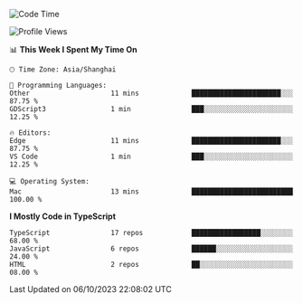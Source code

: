 <!--START_SECTION:waka-->
![Code Time](http://img.shields.io/badge/Code%20Time-5%2C251%20hrs%205%20mins-blue)

![Profile Views](http://img.shields.io/badge/Profile%20Views-0-blue)

📊 **This Week I Spent My Time On** 

```text
🕑︎ Time Zone: Asia/Shanghai

💬 Programming Languages: 
Other                    11 mins             ██████████████████████░░░   87.75 % 
GDScript3                1 min               ███░░░░░░░░░░░░░░░░░░░░░░   12.25 % 

🔥 Editors: 
Edge                     11 mins             ██████████████████████░░░   87.75 % 
VS Code                  1 min               ███░░░░░░░░░░░░░░░░░░░░░░   12.25 % 

💻 Operating System: 
Mac                      13 mins             █████████████████████████   100.00 % 
```

**I Mostly Code in TypeScript** 

```text
TypeScript               17 repos            █████████████████░░░░░░░░   68.00 % 
JavaScript               6 repos             ██████░░░░░░░░░░░░░░░░░░░   24.00 % 
HTML                     2 repos             ██░░░░░░░░░░░░░░░░░░░░░░░   08.00 % 
```




 Last Updated on 06/10/2023 22:08:02 UTC
<!--END_SECTION:waka-->
